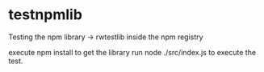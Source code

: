# testnpmlib
Testing the npm library -> rwtestlib inside the npm registry

execute npm install to get the library
run node ./src/index.js to execute the test.
